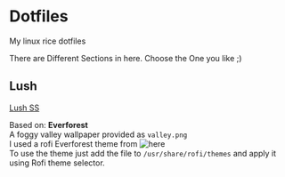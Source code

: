 # Dotfiles
My linux rice dotfiles

There are Different Sections in here. Choose the One you like ;)

## Lush

[Lush SS]([https://github.com/Mr-Ocelot/Dotfiles/Lush/image.png](https://github.com/Mr-Ocelot/Dotfiles/blob/main/Lush/image.png))

Based on: **Everforest**<br>
A foggy valley wallpaper provided as `valley.png`<br>
I used a rofi Everforest theme from ![here](https://github.com/newmanls/rofi-themes-collection)<br>
To use the theme just add the file to `/usr/share/rofi/themes` and apply it using Rofi theme selector.
